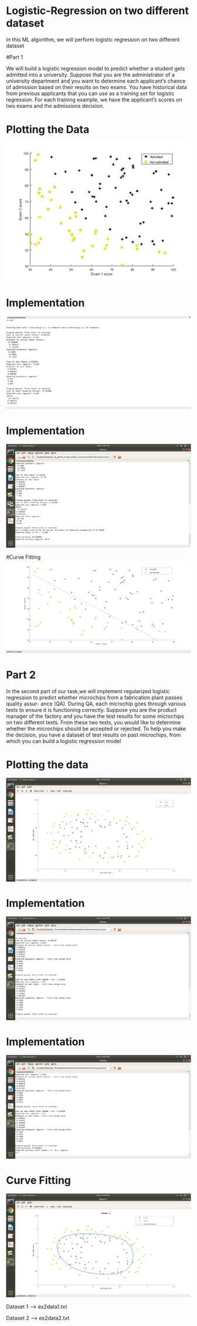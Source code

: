 # Logistic-Regression on two different dataset

In this ML algorithm, we will perform logistic regression on two different dataset

#Part 1

   We will build a logistic regression model to
predict whether a student gets admitted into a university.
                Suppose that you are the administrator of a university department 
and you want to determine each applicant’s chance of admission based on their
results on two exams. You have historical data from previous applicants
that you can use as a training set for logistic regression. For each training
example, we have the applicant’s scores on two exams and the admissions
decision.


# Plotting the Data
![](/imgs/plotData1.png)

# Implementation
![](/imgs/Implement1.png)

# Implementation
![](/imgs/Implement2.png)


#Curve Fitting
![](/imgs/Fitting_curve.png)




# Part 2
   
   In the second part of our task,we will implement regularized logistic regression
to predict whether microchips from a fabrication plant passes quality assur-
ance (QA). During QA, each microchip goes through various tests to ensure
it is functioning correctly.
Suppose you are the product manager of the factory and you have the
test results for some microchips on two different tests. From these two tests,
you would like to determine whether the microchips should be accepted or
rejected. To help you make the decision, you have a dataset of test results
on past microchips, from which you can build a logistic regression model

# Plotting the data
![](/imgs/part2_reg/Data_Plot1.png)


# Implementation
![](/imgs/part2_reg/Implement1.png)


# Implementation
![](/imgs/part2_reg/Implement2.png)


# Curve Fitting
![](/imgs/part2_reg/Curve_Fitting.png)



Dataset 1 --> ex2data1.txt

Dataset 2 --> ex2data2.txt
